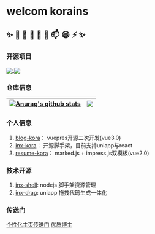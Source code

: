 # welcom korains

## ✨ 🔭 🌱 👯 🤔 💬 📫 😄 ⚡ ✨

### 开源项目
<a href="https://github.com/anuraghazra/github-readme-stats">
  <img align="center" src="https://github-readme-stats.vercel.app/api/pin/?username=kora-KR&repo=resume" />
</a>
<a href="https://github.com/anuraghazra/convoychat">
  <img align="center" src="https://github-readme-stats.vercel.app/api/pin/?username=kora-KR&repo=Blog" />
</a>

<a style='diplay: block; margin: 30px 0'></a>

### 仓库信息 
| <a href="https://github.com/anuraghazra/github-readme-stats"><img align="center" src="https://github-readme-stats.vercel.app/api?username=kora-KR&show_icons=true&include_all_commits=true&theme=buefy&hide_border=true" alt="Anurag's github stats" /></a> | <a href="https://github.com/anuraghazra/github-readme-stats"><img align="center" src="https://github-readme-stats.vercel.app/api/top-langs/?username=kora-KR&layout=compact&theme=buefy&hide_border=true" /></a> |
| ------------- | ------------- |

### 个人信息
1. [blog-kora](https://kora-kr.github.io/about/)： vuepres开源二次开发(vue3.0)
2. [inx-kora](https://www.npmjs.com/~inx_kora)： 开源脚手架，目前支持uniapp与react
3. [resume-kora](http://koras.gitee.io/korains_resume)： marked.js + impress.js双模板(vue2.0)

### 技术开源
1. [inx-shell](https://www.npmjs.com/package/inx-shell):  nodejs 脚手架资源管理
2. [inx-drag](http://test.hhxinfo.com/drag/#/):  uniapp 拖拽代码生成一体化

### 传送门
[个性化主页传送门](https://github.com/anuraghazra/github-readme-stats)
[优质博主](https://github.com/anuraghazra)
